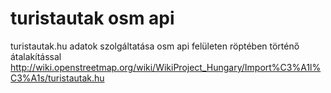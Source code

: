turistautak osm api
===================

turistautak.hu adatok szolgáltatása osm api felületen röptében történő átalakítással
http://wiki.openstreetmap.org/wiki/WikiProject_Hungary/Import%C3%A1l%C3%A1s/turistautak.hu

